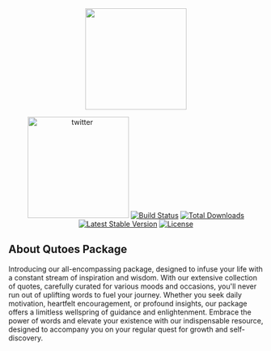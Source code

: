 <div id="header" align="center">
  <img src="https://media.giphy.com/media/fwbzI2kV3Qrlpkh59e/giphy.gif" width="200"/>
</div>

<p align="center">
  <img src="https://badgen.net/badge/hello/world/red?icon=twitter" alt="twitter" width="200">
<a href="https://travis-ci.org/laravel/framework"><img src="https://travis-ci.org/laravel/framework.svg" alt="Build Status"></a>
<a href="https://packagist.org/packages/laravel/framework"><img src="https://poser.pugx.org/laravel/framework/d/total.svg" alt="Total Downloads"></a>
<a href="https://packagist.org/packages/laravel/framework"><img src="https://poser.pugx.org/laravel/framework/v/stable.svg" alt="Latest Stable Version"></a>
<a href="https://packagist.org/packages/laravel/framework"><img src="https://poser.pugx.org/laravel/framework/license.svg" alt="License"></a>
</p>

## About Qutoes Package

Introducing our all-encompassing package, designed to infuse your life with a constant stream of inspiration and wisdom. With our extensive collection of quotes, carefully curated for various moods and occasions, you'll never run out of uplifting words to fuel your journey. Whether you seek daily motivation, heartfelt encouragement, or profound insights, our package offers a limitless wellspring of guidance and enlightenment. Embrace the power of words and elevate your existence with our indispensable resource, designed to accompany you on your regular quest for growth and self-discovery.
